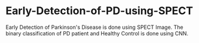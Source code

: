 # Early-Detection-of-PD-using-SPECT
Early Detection of Parkinson's Disease is done using SPECT Image. The binary classification of PD patient and Healthy Control is done using CNN.
